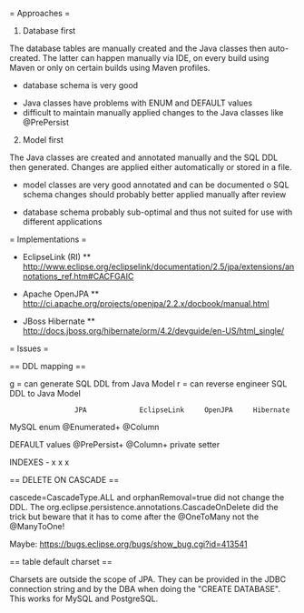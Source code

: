 = Approaches =

1. Database first

The database tables are manually created and the Java classes then auto-created.
The latter can happen manually via IDE, on every build using Maven or only on
certain builds using Maven profiles.

 + database schema is very good
 - Java classes have problems with ENUM and DEFAULT values
 - difficult to maintain manually applied changes to the Java classes like
   @PrePersist

2. Model first

The Java classes are created and annotated manually and the SQL DDL then
generated. Changes are applied either automatically or stored in a file.

 + model classes are very good annotated and can be documented
 o SQL schema changes should probably better applied manually after review
 - database schema probably sub-optimal and thus not suited for use with
   different applications

= Implementations =

* EclipseLink (RI)
** http://www.eclipse.org/eclipselink/documentation/2.5/jpa/extensions/annotations_ref.htm#CACFGAIC

* Apache OpenJPA
** http://ci.apache.org/projects/openjpa/2.2.x/docbook/manual.html

* JBoss Hibernate
** http://docs.jboss.org/hibernate/orm/4.2/devguide/en-US/html_single/

= Issues =

== DDL mapping ==

g = can generate SQL DDL from Java Model
r = can reverse engineer SQL DDL to Java Model

                    JPA             EclipseLink     OpenJPA     Hibernate

MySQL enum          @Enumerated+
                    @Column

DEFAULT values      @PrePersist+
                    @Column+
                    private setter

INDEXES             -               x               x           x


== DELETE ON CASCADE ==

cascede=CascadeType.ALL and orphanRemoval=true did not change the DDL.
The org.eclipse.persistence.annotations.CascadeOnDelete did the trick but
beware that it has to come after the @OneToMany not the @ManyToOne!

Maybe: https://bugs.eclipse.org/bugs/show_bug.cgi?id=413541

== table default charset ==

Charsets are outside the scope of JPA. They can be provided in the JDBC
connection string and by the DBA when doing the "CREATE DATABASE". This works
for MySQL and PostgreSQL.

